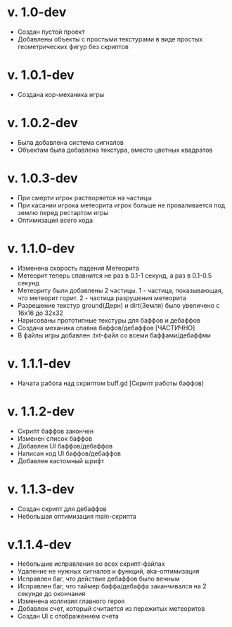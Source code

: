 # v. 1.0-dev
- Создан пустой проект
- Добавлены объекты с простыми текстурами в виде простых геометрических фигур без скриптов

# v. 1.0.1-dev
- Создана кор-механика игры

# v. 1.0.2-dev
- Была добавлена система сигналов
- Объектам была добавлена текстура, вместо цветных квадратов

# v. 1.0.3-dev
- При смерти игрок растворяется на частицы
- При касании игрока метеорита игрок больше не проваливается под землю перед рестартом игры
- Оптимизация всего кода

# v. 1.1.0-dev
- Изменена скорость падения Метеорита
- Метеорит теперь спавнится не раз в 0.1-1 секунд, а раз в 0.1-0.5 секунд
- Метеориту были добавлены 2 частицы. 1 - частица, показывающая, что метеорит горит. 2 - частица разрушения метеорита
- Разрешение текстур ground(Дерн) и dirt(Земля) было увеличено с 16х16 до 32х32
- Нарисованы прототипные текстуры для баффов и дебаффов
- Создана механика спавна баффов/дебаффов [ЧАСТИЧНО]
- В файлы игры добавлен .txt-файл со всеми баффами/дебаффми 

# v. 1.1.1-dev
- Начата работа над скриптом buff.gd [Скрипт работы баффов)

# v. 1.1.2-dev
- Скрипт баффов закончен
- Изменен список баффов
- Добавлен UI баффов/дебаффов
- Написан код UI баффов/дебаффов
- Добавлен кастомный шрифт

# v. 1.1.3-dev
- Создан скрипт для дебаффов
- Небольшая оптимизация main-скрипта 

# v.1.1.4-dev
- Небольшие исправления во всех скрипт-файлах
- Удаление не нужных сигналов и функций, aka-оптимизация
- Исправлен баг, что действие дебаффов было вечным
- Исправлен баг, что таймер баффа/дебаффа заканчивался на 2 секунде до окончания
- Изменена коллизия главного героя
- Добавлен счет, который считается из пережитых метеоритов
- Создан UI с отображением счета 
